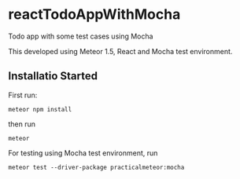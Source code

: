# reactTodoAppWithMocha
Todo app with some test cases using Mocha

This developed using Meteor 1.5, React and Mocha test environment.

## Installatio Started

First run:

```
meteor npm install 
```
then run

```
meteor
```

For testing using Mocha test environment, run 

```
meteor test --driver-package practicalmeteor:mocha
```

